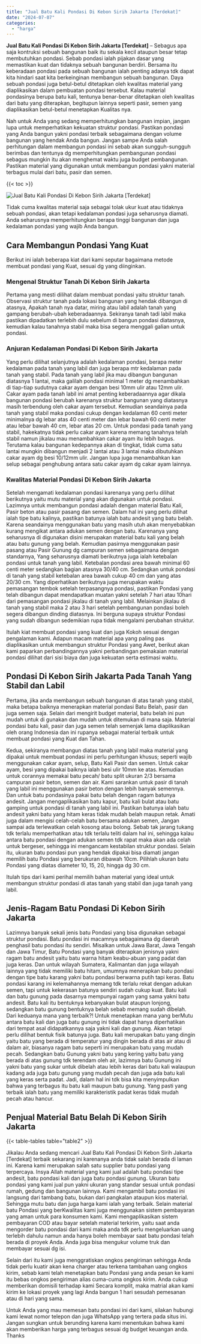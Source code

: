 ```yaml
---
title: "Jual Batu Kali Pondasi Di Kebon Sirih Jakarta [Terdekat]"
date: "2024-07-07"
categories: 
  - "harga"
---
```


**Jual Batu Kali Pondasi Di Kebon Sirih Jakarta \[Terdekat\]** – Sebagus apa saja kontruksi sebuah bangunan baik itu sekala kecil ataupun besar tetap membutuhkan pondasi. Sebab pondasi ialah pijakan dasar yang memastikan kuat dan tidaknya sebuah bangunan berdiri. Bersama itu keberadaan pondasi pada sebuah bangunan ialah penting adanya tdk dapat kita hindari saat kita berkeinginan membangun sebuah bangunan. Daya sebuah pondasi juga betul-betul ditetapkan oleh kwalitas material yang diaplikasikan dalam pembuatan pondasi tersebut. Kalau material pondasinya berupa batu kali, tentunya benar-benar ditetapkan oleh kwalitas dari batu yang diterapkan, begitupun lainnya seperti pasir, semen yang diaplikasikan betul-betul menetapkan Kualitas nya.

Nah untuk Anda yang sedang memperhitungkan bangunan impian, jangan lupa untuk memperhatikan kekuatan struktur pondasi. Pastikan pondasi yang Anda bangun yakni pondasi terbaik sebagaimana dengan volume bangunan yang hendak Anda bangun. Jangan sampe Anda salah perhitungan dalam membangun pondasi ini sebab akan sungguh-sungguh berimbas dan tentunya dg memperhitungkan pembangunan pondasi sebagus mungkin itu akan menghemat waktu juga budget pembangunan. Pastikan material yang digunakan untuk membangun pondasi yakni material terbagus mulai dari batu, pasir dan semen.

{{< toc >}}

![Jual Batu Kali Pondasi Di Kebon Sirih Jakarta [Terdekat]](/images/jual-batu-kali-02.png)

Tidak cuma kwalitas material saja sebagai tolak ukur kuat atau tidaknya sebuah pondasi, akan tetapi kedalaman pondasi juga seharusnya diamati. Anda seharusnya memperhitungkan berapa tinggi bangunan dan juga kedalaman pondasi yang wajib Anda bangun.

## Cara Membangun Pondasi Yang Kuat

Berikut ini ialah beberapa kiat dari kami seputar bagaimana metode membuat pondasi yang Kuat, sesuai dg yang diinginkan.

### Mengenal Struktur Tanah Di Kebon Sirih Jakarta

Pertama yang mesti dilihat dalam membuat pondasi yaitu struktur tanah. Observasi struktur tanah pada lokasi bangunan yang hendak dibangun di atasnya, Apakah tanah nya datar, miring atau labil adalah tanah yang gampang berubah-ubah keberadaannya. Sekiranya tanah tadi labil maka pastikan dipadatkan terlebih dulu sebelum di bangun pondasi diatasnya, kemudian kalau tanahnya stabil maka bisa segera menggali galian untuk pondasi.

### Anjuran Kedalaman Pondasi Di Kebon Sirih Jakarta

Yang perlu dilihat selanjutnya adalah kedalaman pondasi, berapa meter kedalaman pada tanah yang labil dan juga berapa mtr kedalaman pada tanah yang stabil. Pada tanah yang labil jika mau dibangun bangunan diatasnya 1 lantai, maka galilah pondasi minimal 1 meter dg menambahkan di tiap-tiap sudutnya cakar ayam dengan besi 10mm ulir atau 12mm ulir. Cakar ayam pada tanah labil ini amat penting keberadaannya agar dikala bangunan pondasi berubah karenanya struktur bangunan yang diatasnya masih terbendung oleh cakar ayam tersebut. Kemudian seandainya pada tanah yang stabil maka pondasi cukup dengan kedalaman 60 centi meter minimalnya dg lebar atas 40 centi meter dan lebar bawah 60 centi meter atau lebar bawah 40 cm, lebar atas 20 cm. Untuk pondasi pada tanah yang stabil, hakekatnya tidak perlu cakar ayam karena memang tanahnya telah stabil namun jikalau mau menambahkan cakar ayam itu lebih bagus. Terutama kalau bangunan kedepannya akan di tingkat, tidak cuma satu lantai mungkin dibangun menjadi 2 lantai atau 3 lantai maka dibutuhkan cakar ayam dg besi 10/12mm ulir. Jangan lupa juga menambahkan kan selup sebagai penghubung antara satu cakar ayam dg cakar ayam lainnya.

### Kwalitas Material Pondasi Di Kebon Sirih Jakarta

Setelah mengamati kedalaman pondasi karenanya yang perlu dilihat berikutnya yaitu mutu material yang akan digunakan untuk pondasi. Lazimnya untuk membangun pondasi adalah dengan material Batu Kali, Pasir beton atau pasir pasang dan semen. Dalam hal ini yang perlu dilihat ialah tipe batu kalinya, pastikan batunya ialah batu andesit yang batu belah. Karena seandainya menggunakan batu yang masih utuh akan menyebabkan kurang mengikat antara adukan semen dengan batu. Karenanya yang seharusnya di digunakan disini merupakan material batu kali yang belah atau batu gunung yang belah. Kemudian pasirnya menggunakan pasir pasang atau Pasir Gunung dg campuran semen sebagaimana dengan standarnya, Yang seharusnya diamati berikutnya juga ialah ketebalan pondasi untuk tanah yang labil. Ketebalan pondasi area bawah minimal 60 centi meter sedangkan bagian atasnya 30/40 cm. Sedangkan untuk pondasi di tanah yang stabil ketebalan area bawah cukup 40 cm dan yang atas 20/30 cm. Yang diperhatikan berikutnya juga merupakan waktu pemasangan tembok setelah terpasangnya pondasi, pastikan Pondasi yang telah dibangun dapat mendapatkan muatan yakni setelah 7 hari atau 10hari dari pemasangan pondasi jikalau di tanah yang labil. Melainkan jikalau di tanah yang stabil maka 2 atau 3 hari setelah pembangunan pondasi boleh segera dibangun dinding diatasnya. Ini berguna supaya struktur Pondasi yang sudah dibangun sedemikian rupa tidak mengalami perubahan struktur.

Itulah kiat membuat pondasi yang kuat dan juga Kokoh sesuai dengan pengalaman kami. Adapun macam material apa yang paling pas diaplikasikan untuk membangun struktur Pondasi yang Awet, berikut akan kami paparkan perbandingannya yakni perbandingan pemakaian material pondasi dilihat dari sisi biaya dan juga kekuatan serta estimasi waktu.

## Pondasi Di Kebon Sirih Jakarta Pada Tanah Yang Stabil dan Labil

Pertama, jika anda membangun sebuah bangunan di atas tanah yang stabil, maka betapa baiknya menerapkan material pondasi Batu Belah, pasir dan juga semen saja. Selain dari mengirit budget material, batu belah ini pun mudah untuk di gunakan dan mudah untuk ditemukan di mana saja. Material pondasi batu kali, pasir dan juga semen telah semenjak lama diaplikasikan oleh orang Indonesia dan ini rupanya sebagai material terbaik untuk membuat pondasi yang Kuat dan Tahan.

Kedua, sekiranya membangun diatas tanah yang labil maka material yang dipakai untuk membuat pondasi ini perlu perhitungan khusus; seperti wajib menggunakan cakar ayam, selup, Batu Kali Pasir dan semen. Untuk cakar ayam, besi yang dipakai baiknya ialah besi ulir 10mm ke atas. Kemudian untuk corannya memakai batu pecah/ batu split ukuran 2/3 bersama campuran pasir beton, semen dan air. Kami sarankan untuk pasir di tanah yang labil ini menggunakan pasir beton dengan lebih banyak semennya. Dan untuk batu pondasinya pakai batu belah dengan ragam batunya andesit. Jangan mengaplikasikan batu kapur, batu kali bulat atau batu gamping untuk pondasi di tanah yang labil ini. Pastikan batunya ialah batu andesit yakni batu yang hitam keras tidak mudah belah maupun retak. Amati juga dalam mengisi celah-celah batu bersama adukan semen, Jangan sampai ada terlewatkan celah kosong atau bolong. Sebab tak jarang tukang tdk terlalu memperhatikan atau tdk terlalu teliti dalam hal ini, sehingga kalau antara batu pondasi dengan adukan semen tdk rapat maka akan ada celah untuk bergeser, sehingga ini mengancam kestabilan struktur pondasi. Selain itu, ukuran batu pondasi pun yang hendak dipakai bisa diamati jangan memilih batu Pondasi yang berukuran dibawah 10cm. Pilihlah ukuran batu Pondasi yang diatas diameter 10, 15, 20, hingga dg 30 cm.

Itulah tips dari kami perihal memilih bahan material yang ideal untuk membangun struktur pondasi di atas tanah yang stabil dan juga tanah yang labil.

## Jenis-Ragam Batu Pondasi Di Kebon Sirih Jakarta

Lazimnya banyak sekali jenis batu Pondasi yang bisa digunakan sebagai struktur pondasi. Batu pondasi ini macamnya sebagaimana dg daerah penghasil batu pondasi itu sendiri. Misalkan untuk Jawa Barat, Jawa Tengah dan Jawa Timur, Batu Pondasi yang banyak diterapkan jenisnya yakni ragam batu andesit yaitu batu warna hitam keabu-abuan yang padat dan juga keras. Dan untuk wilayah Sumatera, Kalimantan dan juga wilayah lainnya yang tidak memiliki batu hitam, umumnya menerapkan batu pondasi dengan tipe batu karang yakni batu pondasi berwarna putih tapi keras. Batu pondasi karang ini kelemahannya memang tdk terlalu rekat dengan adukan semen, tapi untuk kekerasan batunya sendiri sudah cukup kuat. Batu kali dan batu gunung pada dasarnya mempunyai ragam yang sama yakni batu andesit. Batu kali itu bentuknya kebanyakan bulat ataupun lonjong, sedangkan batu gunung bentuknya belah sebab memang sudah dibelah. Dari keduanya mana yang terbaik?! Untuk menetapkan mana yang berMutu antara batu kali dan juga batu gunung ini tidak dapat hanya diperhatikan dari tempat asal didapatkannya saja yakni kali dan gunung. Akan tetapi perlu dilihat bentuk fisik batunya juga. Batu kali merupakan batu yang dingin yaitu batu yang berada di temperatur yang dingin berada di atas air atau di dalam air, biasanya ragam batu seperti ini merupakan batu yang mudah pecah. Sedangkan batu Gunung yakni batu yang kering yaitu batu yang berada di atas gunung tdk terendam oleh air, lazimnya batu Gunung ini yakni batu yang sukar untuk dibelah atau lebih keras dari batu kali walaupun kadang ada juga batu gunung yang mudah pecah dan juga ada batu kali yang keras serta padat. Jadi, dalam hal ini tdk bisa kita menyimpulkan bahwa yang terbagus itu batu kali maupun batu gunung. Yang pasti yang terbaik ialah batu yang memiliki karakteristik padat keras tidak mudah pecah atau hancur.

## Penjual Material Batu Belah Di Kebon Sirih Jakarta

{{< table-tables table="table2" >}}

Jikalau Anda sedang mencari Jual Batu Kali Pondasi Di Kebon Sirih Jakarta \[Terdekat\] terbaik sekarang ini karenanya anda tidak salah berada di laman ini. Karena kami merupakan salah satu supplier batu pondasi yang terpercaya. Insya Allah material yang kami jual adalah batu pondasi tipe andesit, batu pondasi kali dan juga batu pondasi gunung. Ukuran batu pondasi yang kami jual pun yakni ukuran yang standar sesuai untuk pondasi rumah, gedung dan bangunan lainnya. Kami mengambil batu pondasi ini langsung dari tambang batu, bukan dari pangkalan ataupun kios material. Sehingga mutu batu dan juga harga kami ialah yang terbaik. Selain material batu Pondasi yang berKwalitas kami juga menggunakan sistem pembayaran yang aman untuk para konsumen kami. Kami mengaplikasikan sistem pembayaran COD atau bayar setelah material terkirim, yaitu saat anda mengorder batu pondasi dari kami maka anda tdk perlu mengeluarkan uang terlebih dahulu namun anda hanya boleh membayar saat batu pondasi telah berada di proyek Anda. Anda juga bisa mengukur volume truk dan membayar sesuai dg isi.

Selain dari itu kami juga menggratiskan ongkos pengiriman sehingga Anda tidak perlu kuatir akan kena charger atau terkena tambahan uang ongkos kirim, sebab kami telah menetapkan batu Pondasi yang anda pesan ke kami itu bebas ongkos pengiriman alias cuma-cuma ongkos kirim. Anda cukup memberikan domisili terhadap kami Secara komplit, maka matrial akan kami kirim ke lokasi proyek yang lagi Anda bangun 1 hari sesudah pemesanan atau di hari yang sama.

Untuk Anda yang mau memesan batu pondasi ini dari kami, silakan hubungi kami lewat nomor telepon dan juga WhatsApp yang tertera pada situs ini. Jangan sungkan untuk berunding karena kami menentukan bahwa kami akan memberikan harga yang terbagus sesuai dg budget keuangan anda. Thanks
